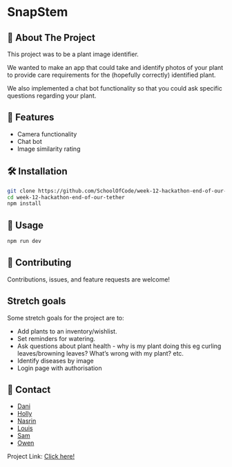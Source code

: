 # SnapStem

## 🚀 About The Project

This project was to be a plant image identifier.

We wanted to make an app that could take and identify photos of your plant to provide care requirements for the (hopefully correctly) identified plant.

We also implemented a chat bot functionality so that you could ask specific questions regarding your plant.

## 🌟 Features

- Camera functionality
- Chat bot
- Image similarity rating

## 🛠️ Installation

```bash
git clone https://github.com/SchoolOfCode/week-12-hackathon-end-of-our-tether.git
cd week-12-hackathon-end-of-our-tether
npm install
```

## 📌 Usage

```bash
npm run dev
```

## 🤝 Contributing

Contributions, issues, and feature requests are welcome!

## Stretch goals

Some stretch goals for the project are to:

- Add plants to an inventory/wishlist.
- Set reminders for watering.
- Ask questions about plant health - why is my plant doing this eg curling leaves/browning leaves? What’s wrong with my plant? etc.
- Identify diseases by image
- Login page with authorisation

## 📧 Contact

- [Dani](https://github.com/daniellem62)
- [Holly](https://github.com/Holl4444)
- [Nasrin](https://github.com/Nas1010)
- [Louis](https://github.com/L-Brookling)
- [Sam](https://github.com/samannetts8)
- [Owen](https://github.com/Oweshbin)

Project Link: [Click here!](https://github.com/SchoolOfCode/week-12-hackathon-end-of-our-tether.git)
